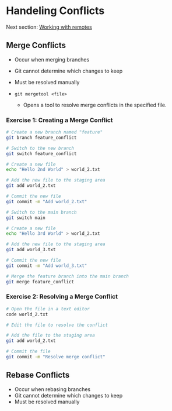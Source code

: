 # Handeling Conflicts
Next section: [Working with remotes](remotes.md)

## Merge Conflicts

- Occur when merging branches
- Git cannot determine which changes to keep
- Must be resolved manually

- `git mergetool <file>`
    - Opens a tool to resolve merge conflicts in the specified file.

### Exercise 1: Creating a Merge Conflict

```bash
# Create a new branch named "feature"
git branch feature_conflict

# Switch to the new branch
git switch feature_conflict

# Create a new file
echo "Hello 2nd World" > world_2.txt

# Add the new file to the staging area
git add world_2.txt

# Commit the new file
git commit -m "Add world_2.txt"

# Switch to the main branch
git switch main

# Create a new file
echo "Hello 3rd World" > world_2.txt

# Add the new file to the staging area
git add world_3.txt

# Commit the new file
git commit -m "Add world_3.txt"

# Merge the feature branch into the main branch
git merge feature_conflict
```

### Exercise 2: Resolving a Merge Conflict

```bash
# Open the file in a text editor
code world_2.txt

# Edit the file to resolve the conflict

# Add the file to the staging area
git add world_2.txt

# Commit the file
git commit -m "Resolve merge conflict"
```

## Rebase Conflicts

- Occur when rebasing branches
- Git cannot determine which changes to keep
- Must be resolved manually
